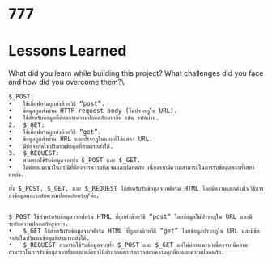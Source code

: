 # 777
 
# Lessons Learned

What did you learn while building this project? What challenges did you face and how did you overcome them?\

    $_POST:
	•	ใช้เมื่อฟอร์มถูกส่งด้วยวิธี “post”.
	•	ข้อมูลถูกส่งผ่าน HTTP request body (ไม่ปรากฎใน URL).
	•	ใช้สำหรับข้อมูลที่ต้องการความปลอดภัยมากขึ้น เช่น รหัสผ่าน.
	2.	$_GET:
	•	ใช้เมื่อฟอร์มถูกส่งด้วยวิธี “get”.
	•	ข้อมูลถูกส่งผ่าน URL และปรากฎในแถบที่ใช้แสดง URL.
	•	มีข้อจำกัดในปริมาณข้อมูลที่สามารถส่งได้.
	3.	$_REQUEST:
	•	สามารถใช้รับข้อมูลจากทั้ง $_POST และ $_GET.
	•	ไม่ค่อยแนะนำในกรณีที่ต้องการความชัดเจนและปลอดภัย เนื่องจากมีความสามารถในการรับข้อมูลจากทั้งสองแหล่ง.

    ทั้ง $_POST, $_GET, และ $_REQUEST ใช้สำหรับรับข้อมูลจากฟอร์ม HTML โดยมีความแตกต่างในวิธีการส่งข้อมูลและระดับความปลอดภัยครับ/ค่ะ.


    $_POST ใช้สำหรับรับข้อมูลจากฟอร์ม HTML ที่ถูกส่งด้วยวิธี “post” โดยข้อมูลไม่ปรากฎใน URL และมีระดับความปลอดภัยสูงกว่า.
	•	$_GET ใช้สำหรับรับข้อมูลจากฟอร์ม HTML ที่ถูกส่งด้วยวิธี “get” โดยข้อมูลปรากฎใน URL และมีข้อจำกัดในปริมาณข้อมูลที่สามารถส่งได้.
	•	$_REQUEST สามารถใช้รับข้อมูลจากทั้ง $_POST และ $_GET แต่ไม่ค่อยแนะนำเนื่องจากมีความสามารถในการรับข้อมูลจากทั้งสองแหล่งทำให้ลำบากต่อการตรวจสอบความถูกต้องและความปลอดภัย.
